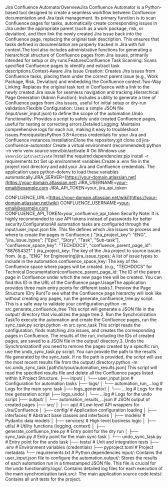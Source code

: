 Jira Confluence AutomatorOverviewJira Confluence Automator is a Python-based tool designed to create a seamless workflow between Confluence documentation and Jira task management. Its primary function is to scan Confluence pages for tasks, automatically create corresponding issues in Jira under the appropriate parent (such as a work package, risk, or deviation), and then link the newly created Jira issue back into the Confluence page, replacing the original task description. This ensures that tasks defined in documentation are properly tracked in Jira with full context.The tool also includes administrative functions for generating a hierarchical structure of Confluence pages from Jira issues, primarily intended for setup or dry runs.FeaturesConfluence Task Scanning: Scans specified Confluence pages to identify and extract task descriptions.Context-Aware Jira Issue Creation: Creates Jira issues from Confluence tasks, placing them under the correct parent issue (e.g., Work Package, Risk, Deviation) and embedding the Confluence context.Two-Way Linking: Replaces the original task text in Confluence with a link to the newly created Jira issue for seamless navigation and tracking.Hierarchical Page Generation (Admin Function): Includes a utility to generate a tree of Confluence pages from Jira issues, useful for initial setup or dry-run validation.Flexible Configuration: Uses a simple JSON file (input/user_input.json) to define the scope of the automation.Undo Functionality: Provides a script to safely undo created Confluence pages, useful for testing or correcting errors.Detailed Logging: Maintains comprehensive logs for each run, making it easy to troubleshoot issues.PrerequisitesPython 3.8+Access credentials for your Jira and Confluence instances.InstallationClone the repository:git clone <your-repository-url>
cd jira-confluence-automator
Create a virtual environment (recommended):python -m venv venv
source venv/bin/activate  # On Windows use `venv\Scripts\activate`
Install the required dependencies:pip install -r requirements.txt
Set up environment variables:Create a .env file in the project root directory and add your Jira and Confluence credentials. The application uses python-dotenv to load these variables automatically.JIRA_SERVER=[https://your-domain.atlassian.net](https://your-domain.atlassian.net)
JIRA_USERNAME=your-email@example.com
JIRA_API_TOKEN=your_jira_api_token

CONFLUENCE_URL=[https://your-domain.atlassian.net/wiki](https://your-domain.atlassian.net/wiki)
CONFLUENCE_USERNAME=your-email@example.com
CONFLUENCE_API_TOKEN=your_confluence_api_token
Security Note: It is highly recommended to use API tokens instead of passwords for better security.ConfigurationAll automation tasks are configured through the input/user_input.json file. This file defines which Jira issues to process and where to create the pages in Confluence.{
  "jira_project_key": "ENG",
  "jira_issue_types": ["Epic", "Story", "Task", "Sub-task"],
  "confluence_space_key": "TECHDOCS",
  "confluence_parent_page_id": "887654321"
}
jira_project_key: The key of the Jira project to source issues from. (e.g., "ENG" for Engineering)jira_issue_types: A list of issue types to include in the automation.confluence_space_key: The key of the Confluence space where pages will be created. (e.g., "TECHDOCS" for Technical Documentation)confluence_parent_page_id: The ID of the parent page in Confluence under which the new page tree will be created. You can find this ID in the URL of the Confluence page.UsageThe application provides three main entry points for different tasks.1. Preview the Page Structure (Dry Run)To see what the Confluence page hierarchy will look like without creating any pages, run the generate_confluence_tree.py script. This is a safe way to validate your configuration.python -m src.generate_confluence_tree
This script will generate a JSON file in the output/ directory that visualizes the page tree.2. Run the Synchronization TaskTo execute the automation and create the Confluence pages, run the sync_task.py script.python -m src.sync_task
This script reads the configuration, finds matching Jira issues, and creates the corresponding pages in Confluence. The results of the run, including the IDs of created pages, are saved to a JSON file in the output/ directory.3. Undo the SynchronizationIf you need to remove the pages created by a specific run, use the undo_sync_task.py script. You can provide the path to the results file generated by the sync_task. If no file path is provided, the script will use the most recent results file from the output/ directory.python -m src.undo_sync_task [path/to/your/automation_results.json]
This script will read the specified results file and delete all the Confluence pages listed within it.Project Structure.
├── input/
│   └── user_input.json       # Configuration for automation tasks
├── logs/
│   └── automation_run_...log # Logs for the main sync task
├── logs_generator/
│   └── ...log                # Logs for the tree generation script
├── logs_undo/
│   └── ...log                # Logs for the undo script
├── output/
│   └── automation_results_...json # JSON output of created pages
├── src/
│   ├── api/                  # Low-level API wrappers for Jira/Confluence
│   ├── config/               # Application configuration loading
│   ├── interfaces/           # Abstract base classes and interfaces
│   ├── models/               # Pydantic data models
│   ├── services/             # High-level business logic
│   ├── utils/                # Utility functions (logging, context)
│   ├── generate_confluence_tree.py # Entry point for the dry run
│   ├── sync_task.py          # Entry point for the main sync task
│   └── undo_sync_task.py     # Entry point for the undo task
├── tests/                    # Unit and integration tests
├── .env                      # Environment variables (credentials)
├── pyproject.toml            # Project metadata
└── requirements.txt          # Python dependencies
input/: Contains the user_input.json file to configure the automation.output/: Stores the results of each automation run in a timestamped JSON file. This file is crucial for the undo functionality.logs/: Contains detailed log files for each execution of the main synchronization task.src/: The main application source code.tests/: Contains all unit tests for the project.